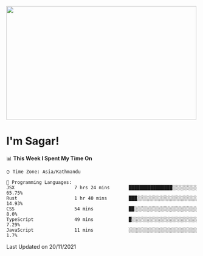 
<img src="https://media.giphy.com/media/3ornk57KwDXf81rjWM/giphy.gif" width="500" height="300" frameBorder="0" class="giphy-embed" allowFullScreen></img>

#   I'm Sagar!

<!--START_SECTION:waka-->
📊 **This Week I Spent My Time On** 

```text
⌚︎ Time Zone: Asia/Kathmandu

💬 Programming Languages: 
JSX                      7 hrs 24 mins       ████████████████░░░░░░░░░   65.75% 
Rust                     1 hr 40 mins        ███░░░░░░░░░░░░░░░░░░░░░░   14.93% 
CSS                      54 mins             ██░░░░░░░░░░░░░░░░░░░░░░░   8.0% 
TypeScript               49 mins             █░░░░░░░░░░░░░░░░░░░░░░░░   7.29% 
JavaScript               11 mins             ░░░░░░░░░░░░░░░░░░░░░░░░░   1.7%

```


 Last Updated on 20/11/2021
<!--END_SECTION:waka-->
